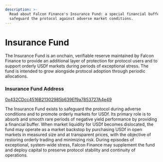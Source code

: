 ```yaml
---
description: >-
  Read about Falcon Finance's Insurance Fund: a special financial buffer to
  safeguard the protocol against adverse market conditions.
---
```


# Insurance Fund

The Insurance Fund is an onchain, verifiable reserve maintained by Falcon Finance to provide an additional layer of protection for protocol users and to support orderly USDf markets during periods of exceptional stress. The fund is intended to grow alongside protocol adoption through periodic allocations.&#x20;

### **Insurance Fund Address**

[0x432CDcc4516B21302985b639Ef9a7853727A4e49](https://etherscan.io/address/0x432CDcc4516B21302985b639Ef9a7853727A4e49)



The Insurance Fund exists to safeguard the protocol during adverse conditions and to promote orderly markets for USDf. Its primary role is to absorb and smooth rare periods of negative yield performance by providing a financial buffer. When market liquidity for USDf becomes dislocated, the fund may operate as a market backstop by purchasing USDf in open markets in measured size and at transparent prices, with the objective of restoring orderly trading and minimizing risk. During episodes of exceptional, system-wide stress, Falcon Finance may supplement the fund and deploy capital to preserve protocol stability and continuity of operations.&#x20;
